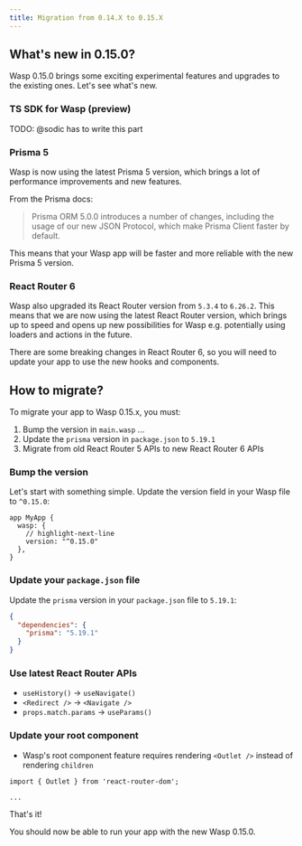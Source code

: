 ```yaml
---
title: Migration from 0.14.X to 0.15.X
---
```


## What's new in 0.15.0?

Wasp 0.15.0 brings some exciting experimental features and upgrades to the existing ones. Let's see what's new.

### TS SDK for Wasp (preview)

TODO: @sodic has to write this part

### Prisma 5

Wasp is now using the latest Prisma 5 version, which brings a lot of performance improvements and new features.

From the Prisma docs:
> Prisma ORM 5.0.0 introduces a number of changes, including the usage of our new JSON Protocol, which make Prisma Client faster by default.

This means that your Wasp app will be faster and more reliable with the new Prisma 5 version.

### React Router 6

Wasp also upgraded its React Router version from `5.3.4` to `6.26.2`. This means that we are now using the latest React Router version, which brings up to speed and opens up new possibilities for Wasp e.g. potentially using loaders and actions in the future.

There are some breaking changes in React Router 6, so you will need to update your app to use the new hooks and components.

## How to migrate?

To migrate your app to Wasp 0.15.x, you must:

1. Bump the version in `main.wasp` ...
2. Update the `prisma` version in `package.json` to `5.19.1`
3. Migrate from old React Router 5 APIs to new React Router 6 APIs

### Bump the version 

Let's start with something simple. Update the version field in your Wasp file to `^0.15.0`:

```wasp title="main.wasp"
app MyApp {
  wasp: {
    // highlight-next-line
    version: "^0.15.0"
  },
}
```

### Update your `package.json` file

Update the `prisma` version in your `package.json` file to `5.19.1`:

```json title="package.json"
{
  "dependencies": {
    "prisma": "5.19.1"
  }
}
```

### Use latest React Router APIs

- `useHistory()` -> `useNavigate()`
- `<Redirect />` -> `<Navigate />`
- `props.match.params` -> `useParams()`

### Update your root component

- Wasp's root component feature requires rendering `<Outlet />` instead of rendering `children`

```tsx title="src/App.tsx"
import { Outlet } from 'react-router-dom';

...
```

That's it!

You should now be able to run your app with the new Wasp 0.15.0.
